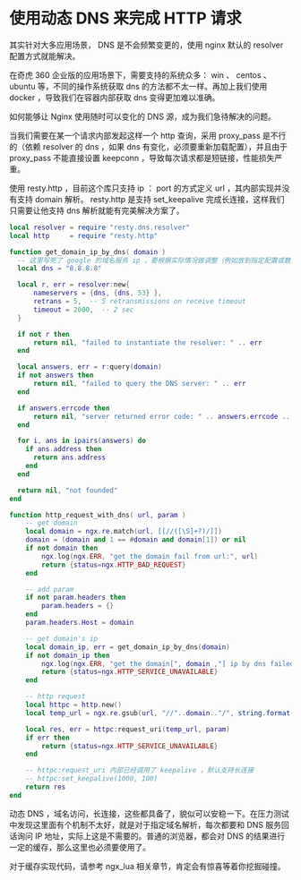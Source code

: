 # 使用动态 DNS 来完成 HTTP 请求

其实针对大多应用场景， DNS 是不会频繁变更的，使用 nginx 默认的 resolver 配置方式就能解决。

在奇虎 360 企业版的应用场景下，需要支持的系统众多： win 、 centos 、 ubuntu 等，不同的操作系统获取 dns 的方法都不太一样。再加上我们使用 docker ，导致我们在容器内部获取 dns 变得更加难以准确。

如何能够让 Nginx 使用随时可以变化的 DNS 源，成为我们急待解决的问题。

当我们需要在某一个请求内部发起这样一个 http 查询，采用 proxy_pass 是不行的（依赖 resolver 的 dns ，如果 dns 有变化，必须要重新加载配置），并且由于 proxy_pass 不能直接设置 keepconn ，导致每次请求都是短链接，性能损失严重。

使用 resty.http ，目前这个库只支持 ip ： port 的方式定义 url ，其内部实现并没有支持 domain 解析。 resty.http 是支持 set_keepalive 完成长连接，这样我们只需要让他支持 dns 解析就能有完美解决方案了。

```lua
local resolver = require "resty.dns.resolver"
local http     = require "resty.http"

function get_domain_ip_by_dns( domain )
  -- 这里写死了 google 的域名服务 ip ，要根据实际情况做调整（例如放到指定配置或数据库中）
  local dns = "8.8.8.8"

  local r, err = resolver:new{
      nameservers = {dns, {dns, 53} },
      retrans = 5,  -- 5 retransmissions on receive timeout
      timeout = 2000,  -- 2 sec
  }

  if not r then
      return nil, "failed to instantiate the resolver: " .. err
  end

  local answers, err = r:query(domain)
  if not answers then
      return nil, "failed to query the DNS server: " .. err
  end

  if answers.errcode then
      return nil, "server returned error code: " .. answers.errcode .. ": " .. answers.errstr
  end

  for i, ans in ipairs(answers) do
    if ans.address then
      return ans.address
    end
  end

  return nil, "not founded"
end

function http_request_with_dns( url, param )
    -- get domain
    local domain = ngx.re.match(url, [[//([\S]+?)/]])
    domain = (domain and 1 == #domain and domain[1]) or nil
    if not domain then
        ngx.log(ngx.ERR, "get the domain fail from url:", url)
        return {status=ngx.HTTP_BAD_REQUEST}
    end

    -- add param
    if not param.headers then
        param.headers = {}
    end
    param.headers.Host = domain

    -- get domain's ip
    local domain_ip, err = get_domain_ip_by_dns(domain)
    if not domain_ip then
        ngx.log(ngx.ERR, "get the domain[", domain ,"] ip by dns failed:", err)
        return {status=ngx.HTTP_SERVICE_UNAVAILABLE}
    end

    -- http request
    local httpc = http.new()
    local temp_url = ngx.re.gsub(url, "//"..domain.."/", string.format("//%s/", domain_ip))

    local res, err = httpc:request_uri(temp_url, param)
    if err then
        return {status=ngx.HTTP_SERVICE_UNAVAILABLE}
    end

    -- httpc:request_uri 内部已经调用了 keepalive ，默认支持长连接
    -- httpc:set_keepalive(1000, 100)
    return res
end
```

动态 DNS ，域名访问，长连接，这些都具备了，貌似可以安稳一下。在压力测试中发现这里面有个机制不太好，就是对于指定域名解析，每次都要和 DNS 服务回话询问 IP 地址，实际上这是不需要的。普通的浏览器，都会对 DNS 的结果进行一定的缓存，那么这里也必须要使用了。

对于缓存实现代码，请参考 ngx_lua 相关章节，肯定会有惊喜等着你挖掘碰撞。
